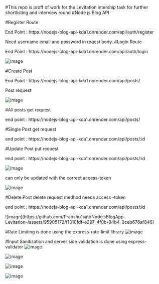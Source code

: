#This repo is proff of work for the Levitation intership task for further shortlisting and interview round
#Node js Blog API


#Register Route
<p>End Point : https://nodejs-blog-api-kda1.onrender.com/api/auth/register </p>
Need username email and password in reqest body.
#Login Route
<p>End Point : https://nodejs-blog-api-kda1.onrender.com/api/auth/login </p>

![image](https://github.com/Pranshu1sati/NodejsBlogApp-Levitation-/assets/95905172/93e4fe32-e8d9-495a-9cc7-fd3633d7dbd1)

#Create Post
<p>End Point :  https://nodejs-blog-api-kda1.onrender.com/api/posts/ </p>
Post request

![image](https://github.com/Pranshu1sati/NodejsBlogApp-Levitation-/assets/95905172/bdaca594-a6f6-490d-b578-b3d2a330eea2)

#All posts
get request
<p>end point : https://nodejs-blog-api-kda1.onrender.com/api/posts/</p>
#Single Post
get request
<p>end point : https://nodejs-blog-api-kda1.onrender.com/api/posts/:id</p>
#Update Post
put request
<p>end point :  https://nodejs-blog-api-kda1.onrender.com/api/posts/:id</p>

![image](https://github.com/Pranshu1sati/NodejsBlogApp-Levitation-/assets/95905172/190fad8a-a95c-415e-9d85-2a607165e58f)  

can only be updated with the correct access-token

![image](https://github.com/Pranshu1sati/NodejsBlogApp-Levitation-/assets/95905172/a8547350-36c3-4f52-a760-9a52436c86a2)

#Delete Post
delete request medhod needs access -token
<p>end point :  https://nodejs-blog-api-kda1.onrender.com/api/posts/:id</p>
![image](https://github.com/Pranshu1sati/NodejsBlogApp-Levitation-/assets/95905172/f1310fdf-e297-4f0b-94b4-0ceb676af846)

#Rate Limiting is done using the express-rate-limit library
![image](https://github.com/Pranshu1sati/NodejsBlogApp-Levitation-/assets/95905172/25d2500e-0925-4647-8d7b-1f4820e93c25)

#Input Sanitization and server side validation is done using express-validator
![image](https://github.com/Pranshu1sati/NodejsBlogApp-Levitation-/assets/95905172/ef50dfe9-39d1-494e-8684-fb1d14a9d394)

![image](https://github.com/Pranshu1sati/NodejsBlogApp-Levitation-/assets/95905172/6c8d6af7-bf22-4866-95ad-20486846553b)

![image](https://github.com/Pranshu1sati/NodejsBlogApp-Levitation-/assets/95905172/0f1e9473-7272-45e3-b554-87e100cd7fab)

![image](https://github.com/Pranshu1sati/NodejsBlogApp-Levitation-/assets/95905172/6a023523-90bc-4f72-a45d-0739642de840)




